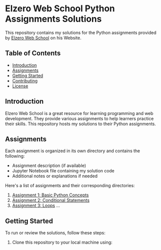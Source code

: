 # Elzero Web School Python Assignments Solutions

This repository contains my solutions for the Python assignments provided by [Elzero Web School](https://elzero.org/study/mastering-python-study-plan/) on his Website.

## Table of Contents

- [Introduction](#introduction)
- [Assignments](#assignments)
- [Getting Started](#getting-started)
- [Contributing](#contributing)
- [License](#license)

## Introduction

Elzero Web School is a great resource for learning programming and web development. They provide various assignments to help learners practice their skills. This repository hosts my solutions to their Python assignments.

## Assignments

Each assignment is organized in its own directory and contains the following:

- Assignment description (if available)
- Jupyter Notebook file containing my solution code
- Additional notes or explanations if needed

Here's a list of assignments and their corresponding directories:

1. [Assignment 1: Basic Python Concepts](assignment-1)
2. [Assignment 2: Conditional Statements](assignment-2)
3. [Assignment 3: Loops](assignment-3)
   ...

## Getting Started

To run or review the solutions, follow these steps:

1. Clone this repository to your local machine using:
